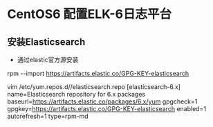 # CentOS6 配置ELK-6日志平台

## 安装Elasticsearch

- 通过elastic官方源安装

rpm --import https://artifacts.elastic.co/GPG-KEY-elasticsearch

vim /etc/yum.repos.d//elasticsearch.repo
[elasticsearch-6.x]
name=Elasticsearch repository for 6.x packages
baseurl=https://artifacts.elastic.co/packages/6.x/yum
gpgcheck=1
gpgkey=https://artifacts.elastic.co/GPG-KEY-elasticsearch
enabled=1
autorefresh=1
type=rpm-md

